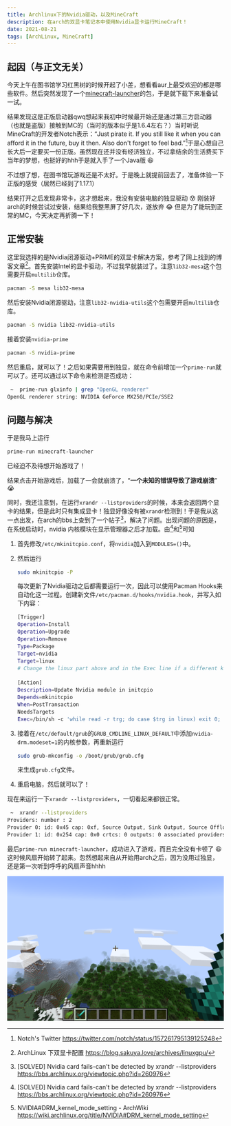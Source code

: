 ```yaml
---
title: Archlinux下的Nvidia驱动，以及MineCraft
description: 在arch的双显卡笔记本中使用Nvidia显卡运行MineCraft！
date: 2021-08-21
tags: [ArchLinux, MineCraft]
---
```


## 起因（与正文无关）

今天上午在图书馆学习红黑树的时候开起了小差，想看看aur上最受欢迎的都是哪些软件。然后突然发现了一个[minecraft-launcher](https://aur.archlinux.org/packages/minecraft-launcher/)的包，于是就下载下来准备试一试。

结果发现这是正版启动器qwq想起来我初中时候最开始还是通过第三方启动器（也就是盗版）接触到MC的（当时的版本似乎是1.6.4左右？）当时听说MineCraft的开发者Notch表示：“Just pirate it. If you still like it when you can afford it in the future, buy it then. Also don't forget to feel bad.”[^1]于是心想自己长大后一定要买一份正版。虽然现在还并没有经济独立，不过拿结余的生活费买下当年的梦想，也挺好的hhh于是就入手了一个Java版 :satisfied:

不过想了想，在图书馆玩游戏还是不太好。于是晚上就提前回去了，准备体验一下正版的感受（居然已经到了1.17.1）

结果打开之后发现非常卡，这才想起来，我没有安装电脑的独显驱动 :cold_sweat: 刚装好arch的时候尝试过安装，结果给我整黑屏了好几次，遂放弃 :joy: 但是为了能玩到正常的MC，今天决定再折腾一下！

## 正常安装

这里我选择的是Nvidia闭源驱动+PRIME的双显卡解决方案，参考了网上找到的博客文章[^2]。首先安装Intel的显卡驱动，不过我早就装过了。注意`lib32-mesa`这个包需要开启`multilib`仓库。

```bash
pacman -S mesa lib32-mesa
```

然后安装Nvidia闭源驱动，注意`lib32-nvidia-utils`这个包需要开启`multilib`仓库。

```bash
pacman -S nvidia lib32-nvidia-utils
```

接着安装`nvidia-prime`

```bash
pacman -S nvidia-prime
```

然后重启，就可以了！之后如果需要用到独显，就在命令前增加一个`prime-run`就可以了。还可以通过以下命令来检测是否成功：

```bash
 ~  prime-run glxinfo | grep "OpenGL renderer"
OpenGL renderer string: NVIDIA GeForce MX250/PCIe/SSE2
```

## 问题与解决

于是我马上运行

```bash
prime-run minecraft-launcher
```

已经迫不及待想开始游戏了！

结果点击开始游戏后，加载了一会就崩溃了，“**一个未知的错误导致了游戏崩溃**” :sob:

同时，我还注意到，在运行`xrandr --listproviders`的时候，本来会返回两个显卡的结果，但是此时只有集成显卡！独显好像没有被`xrandr`检测到！于是我从这一点出发，在arch的bbs上查到了一个帖子[^3]，解决了问题。出现问题的原因是，在系统启动时，nvidia 内核模块在显示管理器之后才加载。由[^3]和[^4]可知

1. 首先修改`/etc/mkinitcpio.conf`，将`nvidia`加入到`MODULES=()`中。

2. 然后运行

   ```bash
   sudo mkinitcpio -P
   ```

   每次更新了Nvidia驱动之后都需要运行一次，因此可以使用Pacman Hooks来自动化这一过程。创建新文件`/etc/pacman.d/hooks/nvidia.hook`，并写入如下内容：

   ```bash
   [Trigger]
   Operation=Install
   Operation=Upgrade
   Operation=Remove
   Type=Package
   Target=nvidia
   Target=linux
   # Change the linux part above and in the Exec line if a different kernel is used
   
   [Action]
   Description=Update Nvidia module in initcpio
   Depends=mkinitcpio
   When=PostTransaction
   NeedsTargets
   Exec=/bin/sh -c 'while read -r trg; do case $trg in linux) exit 0; esac; done; /usr/bin/mkinitcpio -P'
   ```

3. 接着在`/etc/default/grub`的`GRUB_CMDLINE_LINUX_DEFAULT`中添加`nvidia-drm.modeset=1`的内核参数，再重新运行

   ```bash
   sudo grub-mkconfig -o /boot/grub/grub.cfg
   ```

   来生成`grub.cfg`文件。

4. 重启电脑，然后就可以了！

现在来运行一下`xrandr --listproviders`，一切看起来都很正常。

```bash
 ~  xrandr --listproviders
Providers: number : 2
Provider 0: id: 0x45 cap: 0xf, Source Output, Sink Output, Source Offload, Sink Offload crtcs: 3 outputs: 3 associated providers: 0 name:modesetting
Provider 1: id: 0x254 cap: 0x0 crtcs: 0 outputs: 0 associated providers: 0 name:NVIDIA-G0
```

最后`prime-run minecraft-launcher`，成功进入了游戏，而且完全没有卡顿了 :laughing: 这时候风扇开始转了起来。忽然想起来自从开始用arch之后，因为没用过独显，还是第一次听到呼呼的风扇声音hhhh

![MineCraft!](./20210821.png)

[^1]: Notch's Twitter <https://twitter.com/notch/status/157261795139125248>
[^2]: ArchLinux 下双显卡配置 <https://blog.sakuya.love/archives/linuxgpu/>
[^3]: [SOLVED] Nvidia card fails-can't be detected by xrandr --listproviders <https://bbs.archlinux.org/viewtopic.php?id=260976>
[^4]: NVIDIA#DRM_kernel_mode_setting - ArchWiki <https://wiki.archlinux.org/title/NVIDIA#DRM_kernel_mode_setting>
